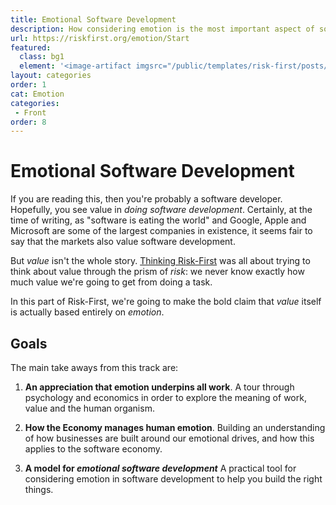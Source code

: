 ```yaml
---
title: Emotional Software Development
description: How considering emotion is the most important aspect of software development
url: https://riskfirst.org/emotion/Start
featured: 
  class: bg1
  element: '<image-artifact imgsrc="/public/templates/risk-first/posts/8bit-heart.svg">Track 7: Emotional Software Development</image-artifact>'
layout: categories
order: 1
cat: Emotion
categories:
 - Front
order: 8
---
```


# Emotional Software Development

If you are reading this, then you're probably a software developer.  Hopefully, you see value in _doing software development_.  Certainly, at the time of writing, as "software is eating the world" and Google, Apple and Microsoft are some of the largest companies in existence, it seems fair to say that the markets also value software development.   

But _value_ isn't the whole story.  [Thinking Risk-First](../thinking/Start.md) was all about trying to think about value through the prism of _risk_:  we never know exactly how much value we're going to get from doing a task.

In this part of Risk-First, we're going to make the bold claim that _value_ itself is actually based entirely on _emotion_.  

## Goals

The main take aways from this track are:

1.  **An appreciation that emotion underpins all work**.   A tour through psychology and economics in order to explore the meaning of work, value and the human organism.

2.  **How the Economy manages human emotion**.  Building an understanding of how businesses are built around our emotional drives, and how this applies to the software economy.  

3.  **A model for _emotional software development_**  A practical tool for considering emotion in software development to help you build the right things.

